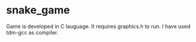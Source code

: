 # snake_game
Game is developed in C lauguage.
It requires graphics.h to run.
I have used tdm-gcc as compiler.
